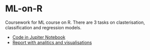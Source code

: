 # ML-on-R
Coursework for ML course on R. There are 3 tasks on clasterisation, classification and regression models. 

* [Code in Jupiter Notebook](https://github.com/yaxenia/ML-on-R/blob/main/Coursework_ML.ipynb)
* [Report with analitics and visualisations](https://github.com/yaxenia/ML-on-R/blob/main/Course_work_report.pdf)
